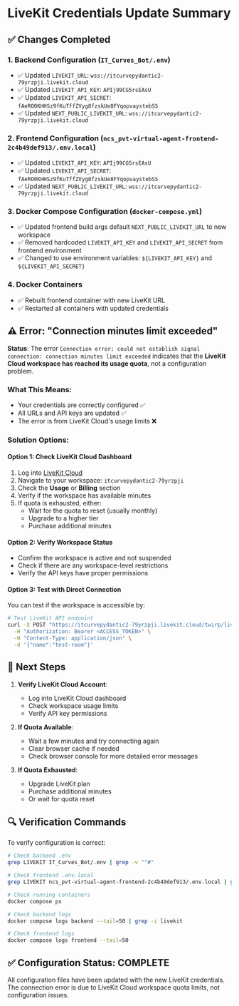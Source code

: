 # LiveKit Credentials Update Summary

## ✅ Changes Completed

### 1. Backend Configuration (`IT_Curves_Bot/.env`)
- ✅ Updated `LIVEKIT_URL`: `wss://itcurvepydantic2-79yrzpji.livekit.cloud`
- ✅ Updated `LIVEKIT_API_KEY`: `APIj99CG5rsEAsU`
- ✅ Updated `LIVEKIT_API_SECRET`: `fAeRO0KHHSz9fKuTffZVyg8fzskUe8FYqopvaystebSS`
- ✅ Updated `NEXT_PUBLIC_LIVEKIT_URL`: `wss://itcurvepydantic2-79yrzpji.livekit.cloud`

### 2. Frontend Configuration (`ncs_pvt-virtual-agent-frontend-2c4b49def913/.env.local`)
- ✅ Updated `LIVEKIT_API_KEY`: `APIj99CG5rsEAsU`
- ✅ Updated `LIVEKIT_API_SECRET`: `fAeRO0KHHSz9fKuTffZVyg8fzskUe8FYqopvaystebSS`
- ✅ Updated `NEXT_PUBLIC_LIVEKIT_URL`: `wss://itcurvepydantic2-79yrzpji.livekit.cloud`

### 3. Docker Compose Configuration (`docker-compose.yml`)
- ✅ Updated frontend build args default `NEXT_PUBLIC_LIVEKIT_URL` to new workspace
- ✅ Removed hardcoded `LIVEKIT_API_KEY` and `LIVEKIT_API_SECRET` from frontend environment
- ✅ Changed to use environment variables: `${LIVEKIT_API_KEY}` and `${LIVEKIT_API_SECRET}`

### 4. Docker Containers
- ✅ Rebuilt frontend container with new LiveKit URL
- ✅ Restarted all containers with updated credentials

## ⚠️ Error: "Connection minutes limit exceeded"

**Status**: The error `Connection error: could not establish signal connection: connection minutes limit exceeded` indicates that the **LiveKit Cloud workspace has reached its usage quota**, not a configuration problem.

### What This Means:
- Your credentials are correctly configured ✅
- All URLs and API keys are updated ✅
- The error is from LiveKit Cloud's usage limits ❌

### Solution Options:

#### Option 1: Check LiveKit Cloud Dashboard
1. Log into [LiveKit Cloud](https://cloud.livekit.io)
2. Navigate to your workspace: `itcurvepydantic2-79yrzpji`
3. Check the **Usage** or **Billing** section
4. Verify if the workspace has available minutes
5. If quota is exhausted, either:
   - Wait for the quota to reset (usually monthly)
   - Upgrade to a higher tier
   - Purchase additional minutes

#### Option 2: Verify Workspace Status
- Confirm the workspace is active and not suspended
- Check if there are any workspace-level restrictions
- Verify the API keys have proper permissions

#### Option 3: Test with Direct Connection
You can test if the workspace is accessible by:
```bash
# Test LiveKit API endpoint
curl -X POST "https://itcurvepydantic2-79yrzpji.livekit.cloud/twirp/livekit.RoomService/CreateRoom" \
  -H "Authorization: Bearer <ACCESS_TOKEN>" \
  -H "Content-Type: application/json" \
  -d '{"name":"test-room"}'
```

## 📝 Next Steps

1. **Verify LiveKit Cloud Account**:
   - Log into LiveKit Cloud dashboard
   - Check workspace usage limits
   - Verify API key permissions

2. **If Quota Available**:
   - Wait a few minutes and try connecting again
   - Clear browser cache if needed
   - Check browser console for more detailed error messages

3. **If Quota Exhausted**:
   - Upgrade LiveKit plan
   - Purchase additional minutes
   - Or wait for quota reset

## 🔍 Verification Commands

To verify configuration is correct:
```bash
# Check backend .env
grep LIVEKIT IT_Curves_Bot/.env | grep -v "^#"

# Check frontend .env.local  
grep LIVEKIT ncs_pvt-virtual-agent-frontend-2c4b49def913/.env.local | grep -v "^#"

# Check running containers
docker compose ps

# Check backend logs
docker compose logs backend --tail=50 | grep -i livekit

# Check frontend logs
docker compose logs frontend --tail=50
```

## ✅ Configuration Status: COMPLETE

All configuration files have been updated with the new LiveKit credentials. The connection error is due to LiveKit Cloud workspace quota limits, not configuration issues.

